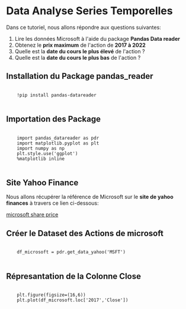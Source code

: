 # Data Analyse Series Temporelles

Dans ce tutoriel, nous allons répondre aux questions suivantes: 
1. Lire les données Microsoft à l'aide du package **Pandas Data reader** 
2. Obtenez le **prix maximum** de l'action de **2017 à 2022** 
3. Quelle est la **date du cours le plus élevé** de l'action ?
4. Quelle est la **date du cours le plus bas** de l'action ?

## Installation du Package pandas_reader

<pre>
<code>
    !pip install pandas-datareader
</code>
</pre>

## Importation des Package

<pre>
<code>
	import pandas_datareader as pdr
	import matplotlib.pyplot as plt
	import numpy as np
	plt.style.use('ggplot')
	%matplotlib inline
</code>
</pre>

## Site Yahoo Finance

Nous allons récupérer la référence de Microsoft sur le **site de yahoo finances** à travers ce lien ci-dessous:

[microsoft share price](https://www.google.com/search?q=microsoft+share+price&rlz=1C1PNJJ_frTN929TN929&oq=microsoft+share&aqs=chrome.3.69i57j0i512l3j0i20i263i512j0i512l5.16901j0j4&sourceid=chrome&ie=UTF-8)

## Créer le Dataset des Actions de microsoft

<pre>
<code>
	df_microsoft = pdr.get_data_yahoo('MSFT')
</code>
</pre>

## Répresantation de la Colonne Close

<pre>
<code>
	plt.figure(figsize=(16,6))
	plt.plot(df_microsoft.loc['2017','Close'])
</code>
</pre>